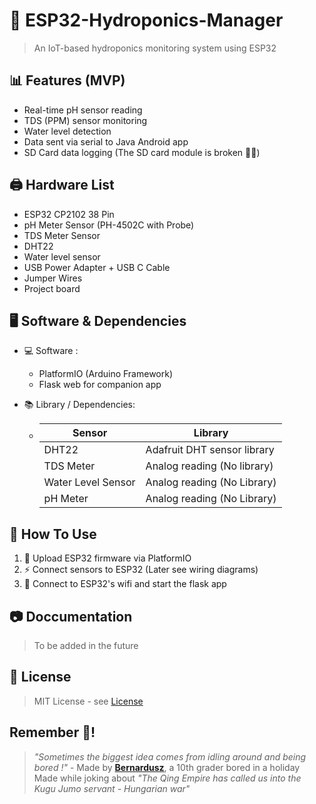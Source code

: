 # 🌱 ESP32-Hydroponics-Manager

> An IoT-based hydroponics monitoring system using ESP32

## 📊 Features (MVP)
- Real-time pH sensor reading
- TDS (PPM) sensor monitoring
- Water level detection
- Data sent via serial to Java Android app
- SD Card data logging (The SD card module is broken 🐧💀)

## 🖨 Hardware List 
- ESP32 CP2102 38 Pin
- pH Meter Sensor (PH-4502C with Probe)
- TDS Meter Sensor
- DHT22
- Water level sensor
- USB Power Adapter + USB C Cable
- Jumper Wires
- Project board

## 🖥 Software & Dependencies
- 💻 Software :
  - PlatformIO (Arduino Framework)
  - Flask web for companion app
  
- 📚 Library / Dependencies:
  - | Sensor        | Library       |
    | ------------- | ------------- |
    | DHT22  | Adafruit DHT sensor library|
    | TDS Meter  | Analog reading (No library)  |
    | Water Level Sensor | Analog reading (No Library)|
    | pH Meter | Analog reading (No Library) |

## 🚀 How To Use
1. 📩 Upload ESP32 firmware via PlatformIO
2. ⚡ Connect sensors to ESP32 (Later see wiring diagrams)
3. 📲 Connect to ESP32's wifi and start the flask app

## 📷 Doccumentation
> To be added in the future

## 📃 License 
> MIT License - see [License](LICENSE)

## Remember 🌠!
> *"Sometimes the biggest idea comes from idling around and being bored !"* - Made by [**Bernardusz**](https://github.com/Bernardusz), a 10th grader bored in a holiday
> Made while joking about *"The Qing Empire has called us into the Kugu Jumo servant - Hungarian war"*
